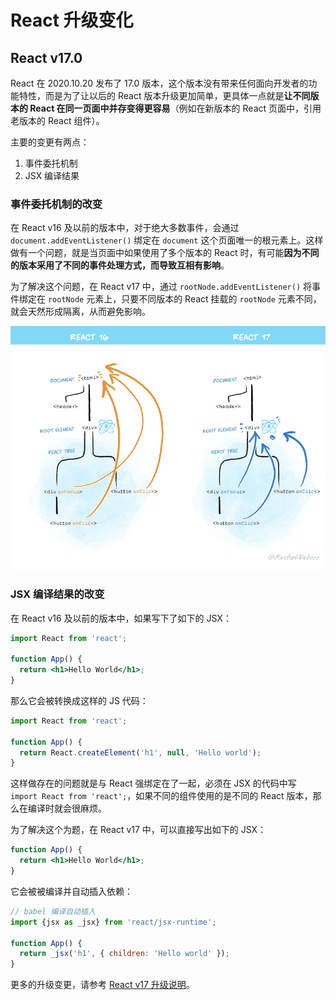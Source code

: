 # React 升级变化

## React v17.0

React 在 2020.10.20 发布了 17.0 版本，这个版本没有带来任何面向开发者的功能特性，而是为了让以后的 React 版本升级更加简单，更具体一点就是**让不同版本的 React 在同一页面中并存变得更容易**（例如在新版本的 React 页面中，引用老版本的 React 组件）。

主要的变更有两点：

1. 事件委托机制
2. JSX 编译结果

### 事件委托机制的改变

在 React v16 及以前的版本中，对于绝大多数事件，会通过 `document.addEventListener()` 绑定在 `document` 这个页面唯一的根元素上。这样做有一个问题，就是当页面中如果使用了多个版本的 React 时，有可能**因为不同的版本采用了不同的事件处理方式，而导致互相有影响**。

为了解决这个问题，在 React v17 中，通过 `rootNode.addEventListener()` 将事件绑定在 `rootNode` 元素上，只要不同版本的 React 挂载的 `rootNode` 元素不同，就会天然形成隔离，从而避免影响。

![React v17 事件代理](./public/react-17-delegation.png)

### JSX 编译结果的改变

在 React v16 及以前的版本中，如果写下了如下的 JSX：

```jsx
import React from 'react';

function App() {
  return <h1>Hello World</h1>;
}
```

那么它会被转换成这样的 JS 代码：

```js
import React from 'react';

function App() {
  return React.createElement('h1', null, 'Hello world');
}
```

这样做存在的问题就是与 React 强绑定在了一起，必须在 JSX 的代码中写 `import React from 'react';`，如果不同的组件使用的是不同的 React 版本，那么在编译时就会很麻烦。

为了解决这个为题，在 React v17 中，可以直接写出如下的 JSX：

```jsx
function App() {
  return <h1>Hello World</h1>;
}
```

它会被被编译并自动插入依赖：

```js
// babel 编译自动插入
import {jsx as _jsx} from 'react/jsx-runtime';

function App() {
  return _jsx('h1', { children: 'Hello world' });
}
```

更多的升级变更，请参考 [React v17 升级说明](https://reactjs.org/blog/2020/10/20/react-v17.html)。

<Vssue title="React 升级变化" />
